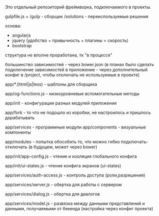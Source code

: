 Это отдельный репозиторий фреймворка,
подключаемого в проекты.

gulpfile.js + /gulp - сборщик
/solutions - переиспользуемые решения

основа:
  - angularjs
  - jquery (удобство + привычность + плагины = скорость)
  - bootstrap

структура не вполне проработана, тк "в процессе"

большинство зависимостей - через bower.json
(в планах было сделать подключение зависимостей
в приложение - через дополнительный конфиг в /project,
чтобы отключать не используемые в проекте)

app/*.(html|js|less) - шаблоны для сборщика

app/og-functions.js - низкоуровневые вспомогательные
методы

app/init - конфигурации разных модулей приложения

app/fork - то что не подошло из коробки, не настроилось
и пришлось дорабатывать

app/services - программные модули
app/components - визуальные компоненты

app/modules - попытка обособить то,
что можно гибко подключать-отключать (в будущем, может через bower)

app/init/app-config.js - чтение и изоляция глобального конфига

app/init/ui-states.js - чтение конфига экранов (ui-states)

app/services/auth-access.js - контроль доступа (роли,разрешения)

app/services/server.js - обертка для работы с сервером

app/services/dialog.js - обертка для диалогов

app/services/model.js - развязка между данными представлений
и данными, получаемыми от бекенда (настройка через конфиг проекта)




